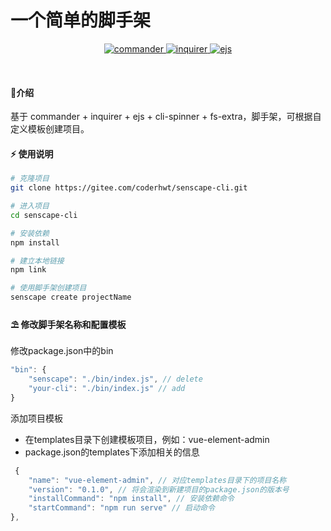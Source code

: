 # 一个简单的脚手架

<p align="center">
	<a href="https://www.npmjs.com/package/commander" target="_blank">
		<img src="https://img.shields.io/badge/commander-8.3.0-green" alt="commander">
	</a>
	<a href="https://www.npmjs.com/package/inquirer" target="_blank">
		<img src="https://img.shields.io/badge/inquirer-8.2.0-blue" alt="inquirer">
	</a>
	<a href="https://www.npmjs.com/package/ejs" target="_blank">
		<img src="https://img.shields.io/badge/ejs-3.1.6-red" alt="ejs">
	</a>
</p>
<p>&nbsp;</p>

#### 🌈介绍

基于 commander + inquirer + ejs + cli-spinner + fs-extra，脚手架，可根据自定义模板创建项目。

#### ⚡ 使用说明
```bash
# 克隆项目
git clone https://gitee.com/coderhwt/senscape-cli.git

# 进入项目
cd senscape-cli

# 安装依赖
npm install

# 建立本地链接
npm link

# 使用脚手架创建项目
senscape create projectName

```

#### ⛱️ 修改脚手架名称和配置模板

修改package.json中的bin
```javascript
"bin": {
	"senscape": "./bin/index.js", // delete
	"your-cli": "./bin/index.js" // add
}
```

添加项目模板
- 在templates目录下创建模板项目，例如：vue-element-admin
- package.json的templates下添加相关的信息
```javascript
 {
	"name": "vue-element-admin", // 对应templates目录下的项目名称
	"version": "0.1.0", // 将会渲染到新建项目的package.json的版本号
	"installCommand": "npm install", // 安装依赖命令
	"startCommand": "npm run serve" // 启动命令
},
```






